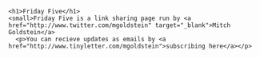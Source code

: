 
    <h1>Friday Five</h1>
    <small>Friday Five is a link sharing page run by <a href="http://www.twitter.com/mgoldstein" target="_blank">Mitch Goldstein</a>
      <p>You can recieve updates as emails by <a href="http://www.tinyletter.com/mgoldstein">subscribing here</a></p>
